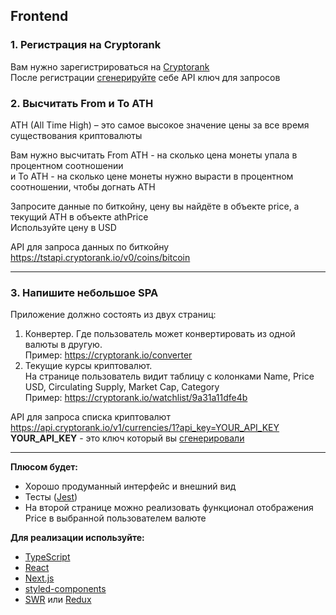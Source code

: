 ## Frontend

### 1. Регистрация на Cryptorank
Вам нужно зарегистрироваться на [Cryptorank](https://cryptorank.io/)  
После регистрации [сгенерируйте](https://cryptorank.io/profile/api) себе API ключ для запросов


### 2. Высчитать From и To ATH  

ATH (All Time High) – это самое высокое значение цены за все время существования криптовалюты  

Вам нужно высчитать From ATH - на сколько цена монеты упала в процентном соотношении  
и To ATH - на сколько цене монеты нужно вырасти в процентном соотношении, чтобы догнать ATH  

Запросите данные по биткойну, цену вы найдёте в объекте price, а текущий ATH в объекте athPrice   
Используйте цену в USD

API для запроса данных по биткойну  
https://tstapi.cryptorank.io/v0/coins/bitcoin

---

### 3. Напишите небольшое SPA
Приложение должно состоять из двух страниц:

1. Конвертер. Где пользователь может конвертировать из одной валюты в другую.  
Пример: https://cryptorank.io/converter
2. Текущие курсы криптовалют.  
На странице пользователь видит таблицу с колонками Name, Price USD, Circulating Supply, Market Cap, Category   
Пример: https://cryptorank.io/watchlist/9a31a11dfe4b

API для запроса списка криптовалют  
https://api.cryptorank.io/v1/currencies/1?api_key=YOUR_API_KEY   
**YOUR_API_KEY** - это ключ который вы [сгенерировали](https://cryptorank.io/profile/api)


---

**Плюсом будет:**
* Хорошо продуманный интерфейс и внешний вид
* Тесты ([Jest](https://jestjs.io/ru/))
* На второй странице можно реализовать функционал отображения Price в выбранной пользователем валюте

**Для реализации используйте:**
* [TypeScript](https://www.typescriptlang.org/)
* [React](https://ru.reactjs.org/)
* [Next.js](https://nextjs.org/)
* [styled-components](https://styled-components.com/)
* [SWR](https://swr.vercel.app/) или [Redux](https://redux.js.org/)
